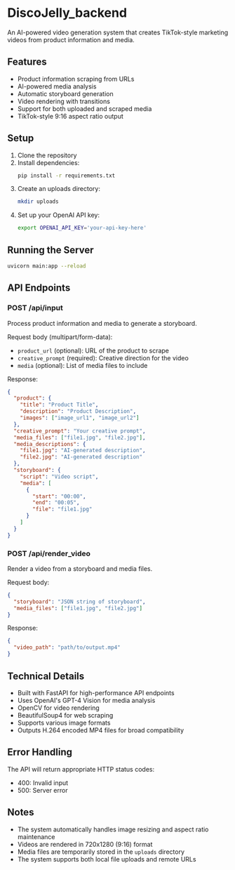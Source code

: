 # DiscoJelly_backend

An AI-powered video generation system that creates TikTok-style marketing videos from product information and media.

## Features

- Product information scraping from URLs
- AI-powered media analysis
- Automatic storyboard generation
- Video rendering with transitions
- Support for both uploaded and scraped media
- TikTok-style 9:16 aspect ratio output

## Setup

1. Clone the repository
2. Install dependencies:
   ```bash
   pip install -r requirements.txt
   ```
3. Create an uploads directory:
   ```bash
   mkdir uploads
   ```
4. Set up your OpenAI API key:
   ```bash
   export OPENAI_API_KEY='your-api-key-here'
   ```

## Running the Server

```bash
uvicorn main:app --reload
```

## API Endpoints

### POST /api/input
Process product information and media to generate a storyboard.

Request body (multipart/form-data):
- `product_url` (optional): URL of the product to scrape
- `creative_prompt` (required): Creative direction for the video
- `media` (optional): List of media files to include

Response:
```json
{
  "product": {
    "title": "Product Title",
    "description": "Product Description",
    "images": ["image_url1", "image_url2"]
  },
  "creative_prompt": "Your creative prompt",
  "media_files": ["file1.jpg", "file2.jpg"],
  "media_descriptions": {
    "file1.jpg": "AI-generated description",
    "file2.jpg": "AI-generated description"
  },
  "storyboard": {
    "script": "Video script",
    "media": [
      {
        "start": "00:00",
        "end": "00:05",
        "file": "file1.jpg"
      }
    ]
  }
}
```

### POST /api/render_video
Render a video from a storyboard and media files.

Request body:
```json
{
  "storyboard": "JSON string of storyboard",
  "media_files": ["file1.jpg", "file2.jpg"]
}
```

Response:
```json
{
  "video_path": "path/to/output.mp4"
}
```

## Technical Details

- Built with FastAPI for high-performance API endpoints
- Uses OpenAI's GPT-4 Vision for media analysis
- OpenCV for video rendering
- BeautifulSoup4 for web scraping
- Supports various image formats
- Outputs H.264 encoded MP4 files for broad compatibility

## Error Handling

The API will return appropriate HTTP status codes:
- 400: Invalid input
- 500: Server error

## Notes

- The system automatically handles image resizing and aspect ratio maintenance
- Videos are rendered in 720x1280 (9:16) format
- Media files are temporarily stored in the `uploads` directory
- The system supports both local file uploads and remote URLs